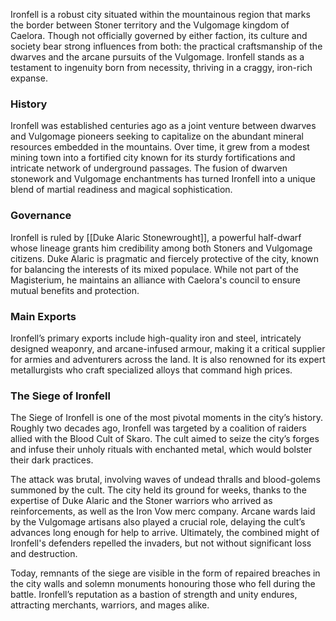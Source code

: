 Ironfell is a robust city situated within the mountainous region that marks the border between Stoner territory and the Vulgomage kingdom of Caelora. Though not officially governed by either faction, its culture and society bear strong influences from both: the practical craftsmanship of the dwarves and the arcane pursuits of the Vulgomage. Ironfell stands as a testament to ingenuity born from necessity, thriving in a craggy, iron-rich expanse.

### History
Ironfell was established centuries ago as a joint venture between dwarves and Vulgomage pioneers seeking to capitalize on the abundant mineral resources embedded in the mountains. Over time, it grew from a modest mining town into a fortified city known for its sturdy fortifications and intricate network of underground passages. The fusion of dwarven stonework and Vulgomage enchantments has turned Ironfell into a unique blend of martial readiness and magical sophistication.

### Governance
Ironfell is ruled by [[Duke Alaric Stonewrought]], a powerful half-dwarf whose lineage grants him credibility among both Stoners and Vulgomage citizens. Duke Alaric is pragmatic and fiercely protective of the city, known for balancing the interests of its mixed populace. While not part of the Magisterium, he maintains an alliance with Caelora's council to ensure mutual benefits and protection.

### Main Exports
Ironfell’s primary exports include high-quality iron and steel, intricately designed weaponry, and arcane-infused armour, making it a critical supplier for armies and adventurers across the land. It is also renowned for its expert metallurgists who craft specialized alloys that command high prices.

### The Siege of Ironfell
The Siege of Ironfell is one of the most pivotal moments in the city’s history. Roughly two decades ago, Ironfell was targeted by a coalition of raiders allied with the Blood Cult of Skaro. The cult aimed to seize the city’s forges and infuse their unholy rituals with enchanted metal, which would bolster their dark practices. 

The attack was brutal, involving waves of undead thralls and blood-golems summoned by the cult. The city held its ground for weeks, thanks to the expertise of Duke Alaric and the Stoner warriors who arrived as reinforcements, as well as the Iron Vow merc company. Arcane wards laid by the Vulgomage artisans also played a crucial role, delaying the cult’s advances long enough for help to arrive. Ultimately, the combined might of Ironfell's defenders repelled the invaders, but not without significant loss and destruction.

Today, remnants of the siege are visible in the form of repaired breaches in the city walls and solemn monuments honouring those who fell during the battle. Ironfell’s reputation as a bastion of strength and unity endures, attracting merchants, warriors, and mages alike.